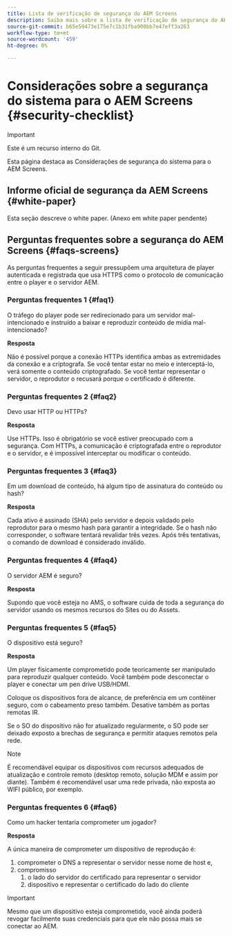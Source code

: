 ```yaml
---
title: Lista de verificação de segurança do AEM Screens
description: Saiba mais sobre a lista de verificação de segurança do AEM Screens.
source-git-commit: b65e59473e175e7c1b31fba900bb7e47eff3a263
workflow-type: tm+mt
source-wordcount: '459'
ht-degree: 0%

---
```



# Considerações sobre a segurança do sistema para o AEM Screens {#security-checklist}

>[!IMPORTANT]
>Este é um recurso interno do Git.

Esta página destaca as Considerações de segurança do sistema para o AEM Screens.


## Informe oficial de segurança da AEM Screens {#white-paper}

Esta seção descreve o white paper. (Anexo em white paper pendente)


## Perguntas frequentes sobre a segurança do AEM Screens {#faqs-screens}

As perguntas frequentes a seguir pressupõem uma arquitetura de player autenticada e registrada que usa HTTPS como o protocolo de comunicação entre o player e o servidor AEM.

### Perguntas frequentes 1 {#faq1}

O tráfego do player pode ser redirecionado para um servidor mal-intencionado e instruído a baixar e reproduzir conteúdo de mídia mal-intencionado?

**Resposta**

Não é possível porque a conexão HTTPs identifica ambas as extremidades da conexão e a criptografa. Se você tentar estar no meio e interceptá-lo, verá somente o conteúdo criptografado. Se você tentar representar o servidor, o reprodutor o recusará porque o certificado é diferente.


### Perguntas frequentes 2 {#faq2}

Devo usar HTTP ou HTTPs?

**Resposta**

Use HTTPs. Isso é obrigatório se você estiver preocupado com a segurança. Com HTTPs, a comunicação é criptografada entre o reprodutor e o servidor, e é impossível interceptar ou modificar o conteúdo.


### Perguntas frequentes 3 {#faq3}

Em um download de conteúdo, há algum tipo de assinatura do conteúdo ou hash?

**Resposta**

Cada ativo é assinado (SHA) pelo servidor e depois validado pelo reprodutor para o mesmo hash para garantir a integridade.
Se o hash não corresponder, o software tentará revalidar três vezes. Após três tentativas, o comando de download é considerado inválido.


### Perguntas frequentes 4 {#faq4}

O servidor AEM é seguro?

**Resposta**

Supondo que você esteja no AMS, o software cuida de toda a segurança do servidor usando os mesmos recursos do Sites ou do Assets.


### Perguntas frequentes 5 {#faq5}

O dispositivo está seguro?

**Resposta**

Um player fisicamente comprometido pode teoricamente ser manipulado para reproduzir qualquer conteúdo. Você também pode desconectar o player e conectar um pen drive USB/HDMI.

Coloque os dispositivos fora de alcance, de preferência em um contêiner seguro, com o cabeamento preso também. Desative também as portas remotas IR.

Se o SO do dispositivo não for atualizado regularmente, o SO pode ser deixado exposto a brechas de segurança e permitir ataques remotos pela rede.

>[!NOTE]
>
>É recomendável equipar os dispositivos com recursos adequados de atualização e controle remoto (desktop remoto, solução MDM e assim por diante). Também é recomendável usar uma rede privada, não exposta ao WIFI público, por exemplo.


### Perguntas frequentes 6 {#faq6}

Como um hacker tentaria comprometer um jogador?

**Resposta**

A única maneira de comprometer um dispositivo de reprodução é:

1. comprometer o DNS a representar o servidor nesse nome de host e,
1. compromisso
   1. o lado do servidor do certificado para representar o servidor
   1. dispositivo e representar o certificado do lado do cliente

>[!IMPORTANT]
>Mesmo que um dispositivo esteja comprometido, você ainda poderá revogar facilmente suas credenciais para que ele não possa mais se conectar ao AEM.





